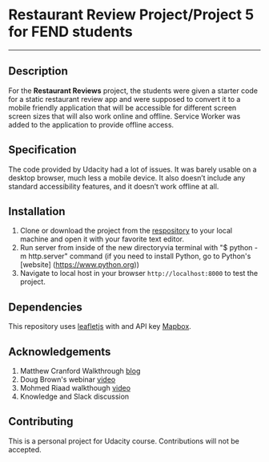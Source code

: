 # Restaurant Review Project/Project 5 for FEND students
---

## Description

For the **Restaurant Reviews** project, the students were given a starter code for a static restaurant review app and were supposed to convert it to a mobile friendly application that will be accessible for different screen screen sizes that will also work online and offline. Service Worker was added to the application to provide offline access.

## Specification

 The code provided by Udacity had a lot of issues. It was barely usable on a desktop browser, much less a mobile device. It also doesn’t include any standard accessibility features, and it doesn’t work offline at all.

## Installation

1. Clone or download the project from the [respository](https://github.com/KatarzynaMaz/mws-restaurant-stage-1) to your      local machine and open it with your favorite text editor.
2. Run server from inside of the new directoryvia terminal with "$ python -m http.server" command (if you need to install    Python, go to Python's [website]
   (https://www.python.org))
3. Navigate to local host in your browser `http://localhost:8000` to test the project.

## Dependencies

This repository uses [leafletjs](https://leafletjs.com/) with and API key [Mapbox](https://www.mapbox.com/).

## Acknowledgements

1. Matthew Cranford Walkthrough [blog](https://matthewcranford.com/restaurant-reviews-app-walkthrough-part-1-map-api/)
2. Doug Brown's webinar [video](https://www.youtube.com/watch?v=92dtrNU1GQc)
3. Mohmed Riaad walkthough [video](https://www.youtube.com/watch?v=jsGs9z7TuyY)
4. Knowledge and Slack discussion

## Contributing

This is a personal project for Udacity course. Contributions will not be accepted. 

 



